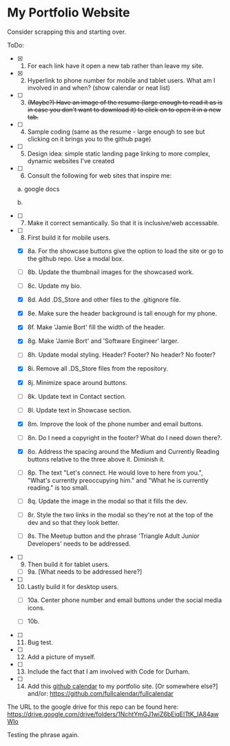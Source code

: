 # My Portfolio Website

Consider scrapping this and starting over.

ToDo:

- [X] 1. For each link have it open a new tab rather than leave my site.
- [X] 2. Hyperlink to phone number for mobile and tablet users.
What am I involved in and when? (show calendar or neat list)
- [ ] 3. ~~(Maybe?) Have an image of the resume (large enough to read it as is in case you don't want to download it) to click on to open it in a new tab.~~
- [ ] 4. Sample coding (same as the resume - large enough to see but clicking on it brings you to the github page)
- [ ] 5. Design idea: simple static landing page linking to more complex, dynamic websites I've created
- [ ] 6. Consult the following for web sites that inspire me:

  a. google docs

  b.

- [ ] 7. Make it correct semantically. So that it is inclusive/web accessable.
- [ ] 8. First build it for mobile users.

  - [X] 8a. For the showcase buttons give the option to load the site or go to the github repo. Use a modal box.

  - [ ] 8b. Update the thumbnail images for the showcased work.

  - [ ] 8c. Update my bio.

  - [X] 8d. Add .DS_Store and other files to the .gitignore file.

  - [X] 8e. Make sure the header background is tall enough for my phone.

  - [X] 8f. Make 'Jamie Bort' fill the width of the header.

  - [X] 8g. Make 'Jamie Bort' and 'Software Engineer' larger.

  - [ ] 8h. Update modal styling. Header? Footer? No header? No footer?

  - [X] 8i. Remove all .DS_Store files from the repository.

  - [X] 8j. Minimize space around buttons.

  - [ ] 8k. Update text in Contact section.

  - [ ] 8l. Update text in Showcase section.

  - [X] 8m. Improve the look of the phone number and email buttons.

  - [ ] 8n. Do I need a copyright in the footer? What do I need down there?.

  - [X] 8o. Address the spacing around the Medium and Currently Reading buttons relative to the three above it. Diminish it.

  - [ ] 8p. The text "Let's connect. He would love to here from you.", "What's currently preoccupying him." and "What he is currently reading." is too small.

  - [ ] 8q. Update the image in the modal so that it fills the dev.

  - [ ] 8r. Style the two links in the modal so they're not at the top of the dev and so that they look better.

  - [ ] 8s. The Meetup button and the phrase 'Triangle Adult Junior Developers' needs to be addressed.


- [ ] 9. Then build it for tablet users.

  - [ ] 9a. [What needs to be addressed here?]

- [ ] 10. Lastly build it for desktop users.

  - [ ] 10a. Center phone number and email buttons under the social media icons.

  - [ ] 10b. 

- [ ] 11. Bug test.

- [ ] 12. Add a picture of myself.

- [ ] 13. Include the fact that I am involved with Code for Durham.

- [ ] 14. Add this [github calendar](https://github.com/IonicaBizau/github-calendar) to my portfolio site. [Or somewhere else?] and/or: https://github.com/fullcalendar/fullcalendar

The URL to the google drive for this repo can be found here: https://drive.google.com/drive/folders/1NchtYmGJ1wiZ6bEiqElTtK_IA84awWIo

Testing the phrase again.